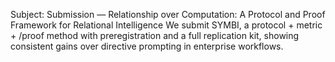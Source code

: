 Subject: Submission — Relationship over Computation: A Protocol and Proof Framework for Relational Intelligence
We submit SYMBI, a protocol + metric + /proof method with preregistration and a full replication kit, showing consistent gains over directive prompting in enterprise workflows.
